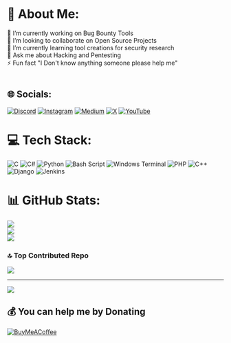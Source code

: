 # 💫 About Me:
🔭 I’m currently working on Bug Bounty Tools<br>👯 I’m looking to collaborate on Open Source Projects<br>🌱 I’m currently learning tool creations for security research<br>💬 Ask me about Hacking and Pentesting<br>⚡ Fun fact "I Don't know anything someone please help me"<br><br>


## 🌐 Socials:
[![Discord](https://img.shields.io/badge/Discord-%237289DA.svg?logo=discord&logoColor=white)](https://discord.gg/https://discord.gg/QxRgTwgE4Y) [![Instagram](https://img.shields.io/badge/Instagram-%23E4405F.svg?logo=Instagram&logoColor=white)](https://instagram.com/prowlsec) [![Medium](https://img.shields.io/badge/Medium-12100E?logo=medium&logoColor=white)](https://medium.com/@ProwlSec) [![X](https://img.shields.io/badge/X-black.svg?logo=X&logoColor=white)](https://x.com/ProwlSec) [![YouTube](https://img.shields.io/badge/YouTube-%23FF0000.svg?logo=YouTube&logoColor=white)](https://youtube.com/@ProwlSec) 

# 💻 Tech Stack:
![C](https://img.shields.io/badge/c-%2300599C.svg?style=flat&logo=c&logoColor=white) ![C#](https://img.shields.io/badge/c%23-%23239120.svg?style=flat&logo=csharp&logoColor=white) ![Python](https://img.shields.io/badge/python-3670A0?style=flat&logo=python&logoColor=ffdd54) ![Bash Script](https://img.shields.io/badge/bash_script-%23121011.svg?style=flat&logo=gnu-bash&logoColor=white) ![Windows Terminal](https://img.shields.io/badge/Windows%20Terminal-%234D4D4D.svg?style=flat&logo=windows-terminal&logoColor=white) ![PHP](https://img.shields.io/badge/php-%23777BB4.svg?style=flat&logo=php&logoColor=white) ![C++](https://img.shields.io/badge/c++-%2300599C.svg?style=flat&logo=c%2B%2B&logoColor=white) ![Django](https://img.shields.io/badge/django-%23092E20.svg?style=flat&logo=django&logoColor=white) ![Jenkins](https://img.shields.io/badge/jenkins-%232C5263.svg?style=flat&logo=jenkins&logoColor=white)
# 📊 GitHub Stats:
![](https://github-readme-stats.vercel.app/api?username=ProwlSec&theme=radical&hide_border=false&include_all_commits=true&count_private=true)<br/>
![](https://github-readme-streak-stats.herokuapp.com/?user=ProwlSec&theme=radical&hide_border=false)<br/>
![](https://github-readme-stats.vercel.app/api/top-langs/?username=ProwlSec&theme=radical&hide_border=false&include_all_commits=true&count_private=true&layout=compact)

### 🔝 Top Contributed Repo
![](https://github-contributor-stats.vercel.app/api?username=ProwlSec&limit=5&theme=dark&combine_all_yearly_contributions=true)

---
[![](https://visitcount.itsvg.in/api?id=ProwlSec&icon=9&color=3)](https://visitcount.itsvg.in)

  ## 💰 You can help me by Donating
  [![BuyMeACoffee](https://img.shields.io/badge/Buy%20Me%20a%20Coffee-ffdd00?style=for-the-badge&logo=buy-me-a-coffee&logoColor=black)](https://buymeacoffee.com/https://buymeacoffee.com/bl4ckh4t) 

  
<!-- Proudly created with GPRM ( https://gprm.itsvg.in ) -->
